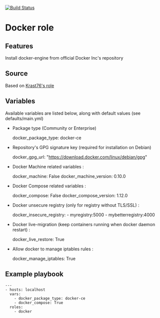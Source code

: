 [![Build Status](https://travis-ci.org/Krast76/ansible-docker.svg?branch=master)](https://travis-ci.org/Krast76/ansible-docker)

# Docker role

## Features

Install docker-engine from official Docker Inc's repository

## Source

Based on [Krast76's role](https://github.com/Krast76/ansible-docker)

## Variables

Available variables are listed below, along with default values (see defaults/main.yml)

* Package type (Community or Enterprise)

    docker_package_type: docker-ce

* Repository's GPG signature key (required for installation on Debian)

    docker_gpg_url: "https://download.docker.com/linux/debian/gpg"

* Docker Machine related variables :

    docker_machine: False
    docker_machine_version: 0.10.0

* Docker Compose related variables :

    docker_compose: False
    docker_compose_version: 1.12.0

* Docker unsecure registry (only for registry without TLS/SSL) :

    docker_insecure_registry:
      - myregistry:5000
      - mybetterregistry:4000

* Docker live-migration (keep containers running when docker daemon restart) :

    docker_live_restore: True

* Allow docker to manage iptables rules :

    docker_manage_iptables: True

## Example playbook

```
---
- hosts: localhost
  vars:
    - docker_package_type: docker-ce
    - docker_compose: True
  roles:
    - docker
```
